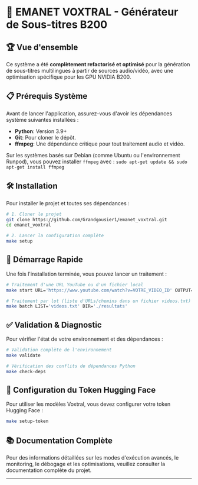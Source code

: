 # 🚀 EMANET VOXTRAL - Générateur de Sous-titres B200

## 🏆 Vue d'ensemble

Ce système a été **complètement refactorisé et optimisé** pour la génération de sous-titres multilingues à partir de sources audio/vidéo, avec une optimisation spécifique pour les GPU NVIDIA B200.

## 📋 Prérequis Système

Avant de lancer l'application, assurez-vous d'avoir les dépendances système suivantes installées :

- **Python**: Version 3.9+
- **Git**: Pour cloner le dépôt.
- **ffmpeg**: Une dépendance critique pour tout traitement audio et vidéo.

Sur les systèmes basés sur Debian (comme Ubuntu ou l'environnement Runpod), vous pouvez installer `ffmpeg` avec :
`sudo apt-get update && sudo apt-get install ffmpeg`

## 🛠️ Installation

Pour installer le projet et toutes ses dépendances :

```bash
# 1. Cloner le projet
git clone https://github.com/Grandgousier1/emanet_voxtral.git
cd emanet_voxtral

# 2. Lancer la configuration complète
make setup
```

## 🚀 Démarrage Rapide

Une fois l'installation terminée, vous pouvez lancer un traitement :

```bash
# Traitement d'une URL YouTube ou d'un fichier local
make start URL='https://www.youtube.com/watch?v=VOTRE_VIDEO_ID' OUTPUT='votre_fichier.srt'

# Traitement par lot (liste d'URLs/chemins dans un fichier videos.txt)
make batch LIST='videos.txt' DIR='./resultats'
```

## ✅ Validation & Diagnostic

Pour vérifier l'état de votre environnement et des dépendances :

```bash
# Validation complète de l'environnement
make validate

# Vérification des conflits de dépendances Python
make check-deps
```

## 🔑 Configuration du Token Hugging Face

Pour utiliser les modèles Voxtral, vous devez configurer votre token Hugging Face :

```bash
make setup-token
```

## 📚 Documentation Complète

Pour des informations détaillées sur les modes d'exécution avancés, le monitoring, le débogage et les optimisations, veuillez consulter la documentation complète du projet.

---

